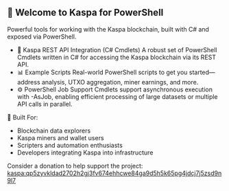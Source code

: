 ## 👋 Welcome to Kaspa for PowerShell

Powerful tools for working with the Kaspa blockchain, built with C# and exposed via PowerShell.

- 💠 Kaspa REST API Integration (C# Cmdlets)
A robust set of PowerShell Cmdlets written in C# for accessing the Kaspa blockchain via its REST API.
- 📊 Example Scripts
Real-world PowerShell scripts to get you started—address analysis, UTXO aggregation, miner earnings, and more.
- ⚙️ PowerShell Job Support
Cmdlets support asynchronous execution with -AsJob, enabling efficient processing of large datasets or multiple API calls in parallel.

🧱 Built For:
- Blockchain data explorers
- Kaspa miners and wallet users
- Scripters and automation enthusiasts
- Developers integrating Kaspa into infrastructure

Consider a donation to help support the project: [kaspa:qp5zyvkldad2702h2gj3fv674ehhcwe84ga9d5h5k65pg4jdcj7j5zsd9n9l7](https://www.kas.fyi/address/kaspa:qp5zyvkldad2702h2gj3fv674ehhcwe84ga9d5h5k65pg4jdcj7j5zsd9n9l7)
